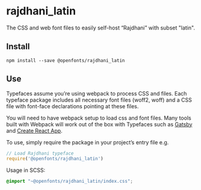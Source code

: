 
# rajdhani_latin

The CSS and web font files to easily self-host “Rajdhani” with subset "latin".

## Install

`npm install --save @openfonts/rajdhani_latin`

## Use

Typefaces assume you’re using webpack to process CSS and files. Each typeface
package includes all necessary font files (woff2, woff) and a CSS file with
font-face declarations pointing at these files.

You will need to have webpack setup to load css and font files. Many tools built
with Webpack will work out of the box with Typefaces such as [Gatsby](https://github.com/gatsbyjs/gatsby)
and [Create React App](https://github.com/facebookincubator/create-react-app).

To use, simply require the package in your project’s entry file e.g.

```javascript
// Load Rajdhani typeface
require('@openfonts/rajdhani_latin')
```

Usage in SCSS:
```scss
@import "~@openfonts/rajdhani_latin/index.css";
```
